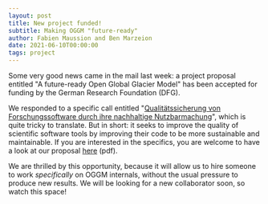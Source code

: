 ```yaml
---
layout: post
title: New project funded!
subtitle: Making OGGM "future-ready"
author: Fabien Maussion and Ben Marzeion
date: 2021-06-10T00:00:00
tags: project
---
```


Some very good news came in the mail last week: a project proposal entitled "A future-ready Open Global Glacier Model" has 
been accepted for funding by the German Research Foundation (DFG).

We responded to a specific call entitled "[Qualitätssicherung von Forschungssoftware durch ihre nachhaltige Nutzbarmachung](https://www.dfg.de/foerderung/info_wissenschaft/2019/info_wissenschaft_19_44/index.html)", which is quite tricky to translate. But in short: it seeks to improve the quality of scientific software tools by improving their code to be more sustainable and maintainable. If you are interested in the specifics, you are welcome to have a look at our proposal [here](/img/blog/software_project/dfg_software_proposal_final.pdf) (pdf).

We are thrilled by this opportunity, because it will allow us to hire someone to work *specifically* on OGGM internals, without the usual pressure to produce new results. We will be looking for a new collaborator soon, so watch this space!
